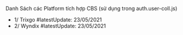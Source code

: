 Danh Sách các Platform tích hợp CBS (sử dụng trong auth.user-coll.js)
- 1/ Trixgo  #latestUpdate: 23/05/2021
- 2/ Wyndix  #latestUpdate: 23/05/2021